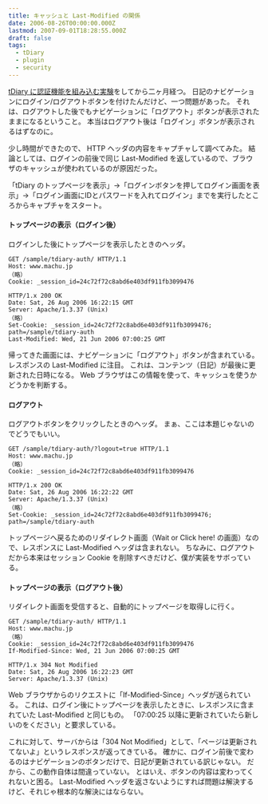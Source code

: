 ```yaml
---
title: キャッシュと Last-Modified の関係
date: 2006-08-26T00:00:00.000Z
lastmod: 2007-09-01T18:28:55.000Z
draft: false
tags:
  - tDiary
  - plugin
  - security
---
```


[tDiary に認証機能を組み込む実験](/posts/20060618/p01)をしてから二ヶ月経つ。 日記のナビゲーションにログイン/ログアウトボタンを付けたんだけど、一つ問題があった。 それは、ログアウトした後でもナビゲーションに「ログアウト」ボタンが表示されたままになるということ。 本当はログアウト後は「ログイン」ボタンが表示されるはずなのに。

少し時間ができたので、 HTTP ヘッダの内容をキャプチャして調べてみた。 結論としては、ログインの前後で同じ Last-Modified を返しているので、ブラウザのキャッシュが使われているのが原因だった。

「tDiary のトップページを表示」→「ログインボタンを押してログイン画面を表示」→「ログイン画面にIDとパスワードを入れてログイン」までを実行したところからキャプチャをスタート。

#### トップページの表示（ログイン後）

ログインした後にトップページを表示したときのヘッダ。

```
GET /sample/tdiary-auth/ HTTP/1.1
Host: www.machu.jp
（略）
Cookie: _session_id=24c72f72c8abd6e403df911fb3099476
```

```
HTTP/1.x 200 OK
Date: Sat, 26 Aug 2006 16:22:15 GMT
Server: Apache/1.3.37 (Unix)
（略）
Set-Cookie: _session_id=24c72f72c8abd6e403df911fb3099476; path=/sample/tdiary-auth
Last-Modified: Wed, 21 Jun 2006 07:00:25 GMT
```

帰ってきた画面には、ナビゲーションに「ログアウト」ボタンが含まれている。 レスポンスの Last-Modified に注目。 これは、コンテンツ（日記）が最後に更新された日時になる。 Web ブラウザはこの情報を使って、キャッシュを使うかどうかを判断する。

#### ログアウト

ログアウトボタンをクリックしたときのヘッダ。 まぁ、ここは本題じゃないのでどうでもいい。

```
GET /sample/tdiary-auth/?logout=true HTTP/1.1
Host: www.machu.jp
（略）
Cookie: _session_id=24c72f72c8abd6e403df911fb3099476
```

```
HTTP/1.x 200 OK
Date: Sat, 26 Aug 2006 16:22:22 GMT
Server: Apache/1.3.37 (Unix)
（略）
Set-Cookie: _session_id=24c72f72c8abd6e403df911fb3099476; path=/sample/tdiary-auth
```

トップページへ戻るためのリダイレクト画面（Wait or Click here! の画面）なので、レスポンスに Last-Modified ヘッダは含まれない。 ちなみに、ログアウトだから本来はセッション Cookie を削除すべきだけど、僕が実装をサボっている。

#### トップページの表示（ログアウト後）

リダイレクト画面を受信すると、自動的にトップページを取得しに行く。

```
GET /sample/tdiary-auth/ HTTP/1.1
Host: www.machu.jp
（略）
Cookie: _session_id=24c72f72c8abd6e403df911fb3099476
If-Modified-Since: Wed, 21 Jun 2006 07:00:25 GMT
```

```
HTTP/1.x 304 Not Modified
Date: Sat, 26 Aug 2006 16:22:23 GMT
Server: Apache/1.3.37 (Unix)
```

Web ブラウザからのリクエストに「If-Modified-Since」ヘッダが送られている。 これは、ログイン後にトップページを表示したときに、レスポンスに含まれていた Last-Modified と同じもの。 「07:00:25 以降に更新されていたら新しいのをください」と要求している。

これに対して、サーバからは「304 Not Modified」として、「ページは更新されてないよ」というレスポンスが返ってきている。 確かに、ログイン前後で変わるのはナビゲーションのボタンだけで、日記が更新されている訳じゃない。 だから、この動作自体は間違っていない。 とはいえ、ボタンの内容は変わってくれないと困る。 Last-Modified ヘッダを返さないようにすれば問題は解決するけど、それじゃ根本的な解決にはならない。
